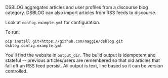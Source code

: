 DSBLOG aggregates articles and user profiles from a discourse blog category.
DSBLOG can also import articles from RSS feeds to discourse.



Look at `config.example.yml` for configuration.

To run:

```
pip install git+https://github.com/naggie/dsblog.git
dsblog config.example.yml
```

You'll find the website in `output_dir`. The build output is idempotent and stateful
-- previous articles/users are remembered so that old articles that fall off an
RSS feed persist. All output is text, line based so it can be version controlled.

